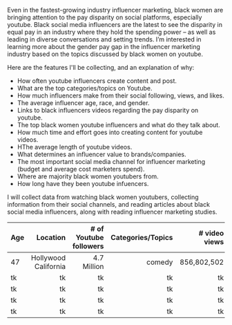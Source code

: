 <p>Even in the fastest-growing industry influencer marketing, black women are bringing attention to the pay disparity on social platforms, especially youtube. Black social media influencers are the latest to see the disparity in equal pay in an industry where they hold the spending power – as well as leading in diverse conversations and setting trends. I’m interested in learning more about the gender pay gap in the influencer marketing industry based on the topics discussed by black women on youtube. </p>

Here are the features I'll be collecting, and an explanation of why:

* How often youtube influencers create content and post.
* What are the top categories/topics on Youtube.
* How much influencers make from their social following, views, and likes.
* The average influencer age, race, and gender. 
* Links to black influencers videos regarding the pay disparity on youtube. 
* The top black women youtube influencers and what do they talk about. 
* How much time and effort goes into creating content for youtube videos.
* HThe average length of youtube videos.
* What determines an influencer value to brands/companies.
* The most important social media channel for influencer marketing (budget and average cost marketers spend).
* Where are majority black women youtubers from.
* How long have they been youtube infuencers. 

<p>I will collect data from watching black women youtubers, collecting information from their social channels, and reading articles about black social media influencers, along with reading influencer marketing studies. </p>

| Age      		| Location      | # of Youtube followers| Categories/Topics | # video views |
| ------------- | -------------:| ---------------------:| -----------------:| ------------:
|  47 		| 	Hollywood California		|     4.7 Million            	|  comedy				|  856,802,502        |
| tk      		| tk     	    | tk 					| tk 				| tk 		  | 
| tk 			| tk      		| tk					| tk                | tk          |
| tk 			| tk      		| tk					| tk                | tk          |
| tk 			| tk      		| tk					| tk                | tk          |


